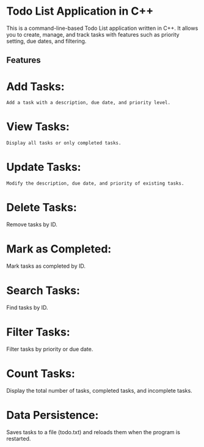 # **Todo List Application in C++**

This is a command-line-based Todo List application written in C++. It allows you to create, manage, and track tasks with features such as priority setting, due dates, and filtering.

## **Features**

  #  Add Tasks:
    Add a task with a description, due date, and priority level.
   # View Tasks:
    Display all tasks or only completed tasks.
   # Update Tasks: 
    Modify the description, due date, and priority of existing tasks.
   # Delete Tasks:
   Remove tasks by ID.
   # Mark as Completed: 
   Mark tasks as completed by ID.
  # Search Tasks:
  Find tasks by ID.
   # Filter Tasks:
   Filter tasks by priority or due date.
   # Count Tasks:
   Display the total number of tasks, completed tasks, and incomplete tasks.
   # Data Persistence:
   Saves tasks to a file (todo.txt) and reloads them when the program is restarted.
